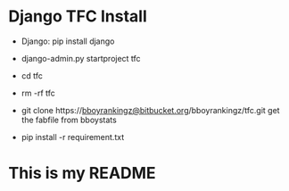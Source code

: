 Django TFC
Install
============
* Django: pip install django
* django-admin.py startproject tfc
* cd tfc
* rm -rf tfc
* git clone https://bboyrankingz@bitbucket.org/bboyrankingz/tfc.git
get the fabfile from bboystats

* pip install -r requirement.txt

# This is my README
